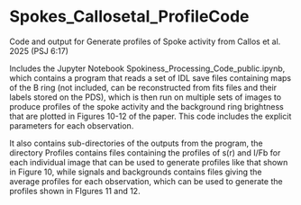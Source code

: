 # Spokes_Callosetal_ProfileCode
Code and output for Generate profiles of Spoke activity from Callos et al. 2025 (PSJ 6:17)

Includes the Jupyter Notebook Spokiness_Processing_Code_public.ipynb, which contains a program that reads a set of IDL save files containing maps of the B ring (not included, can be reconstructed from fits files and their labels stored on the PDS), which is then run on multiple sets of images to produce profiles of the spoke activity and the background ring brightness that are plotted in Figures 10-12 of the paper. This code includes the explicit parameters for each observation.

It also contains sub-directories of the outputs from the program, the directory Profiles contains files containing the profiles of s(r) and I/Fb for each individual image that can be used to generate profiles like that shown in Figure 10, while signals and backgrounds contains files giving the average profiles for each observation, which can be used to generate the profiles shown in FIgures 11 and 12. 
